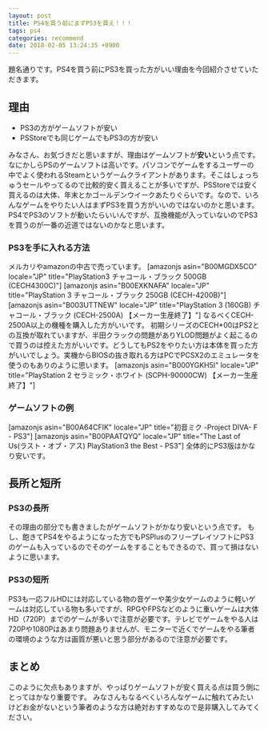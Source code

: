 ```yaml
---
layout: post
title: PS4を買う前にまずPS3を買え！！！
tags: ps4
categories: recommend
date: 2018-02-05 13:24:35 +0900
---
```


題名通りです。PS4を買う前にPS3を買った方がいい理由を今回紹介させていただきます。

理由
--

*   PS3の方がゲームソフトが安い
*   PSStoreでも同じゲームでもPS3の方が安い

みなさん、お気づきだと思いますが、理由はゲームソフトが**安い**という点です。 なにかしらPSのゲームソフトは高いです。パソコンでゲームをするユーザーの中でよく使われるSteamというゲームクライアントがあります。そこはしょっちゅうセールやってるので比較的安く買えることが多いですが、PSStoreでは安く買えるのは大体、年末とかゴールデンウイークあたりぐらいです。なので、いろんなゲームをやりたい人はまずPS3を買う方がいいのではないのかと思います。 PS4でPS3のソフトが動いたらいいんですが、互換機能が入っていないのでPS3を買うのが一番の近道ではないのかなと思います。

### PS3を手に入れる方法

メルカリやamazonの中古で売っています。 \[amazonjs asin="B00MGDX5CO" locale="JP" title="PlayStation3 チャコール・ブラック 500GB (CECH4300C)"\] \[amazonjs asin="B00EXKNAFA" locale="JP" title="PlayStation 3 チャコール・ブラック 250GB (CECH-4200B)"\] \[amazonjs asin="B003UTTNEW" locale="JP" title="PlayStation 3 (160GB) チャコール・ブラック (CECH-2500A) 【メーカー生産終了】"\] なるべくCECH-2500A以上の機種を購入した方がいいです。 初期シリーズのCECH*00はPS2との互換が取れていますが、半田クラックの問題がありYLOD問題がよく起こるので買うのは控えた方がいいです。どうしてもPS2をやりたい方は本体を買った方がいいでしょう。実機からBIOSの抜き取れる方はPCでPCSX2のエミュレータを使うのもありのように思います。 \[amazonjs asin="B000YGKH5I" locale="JP" title="PlayStation 2 セラミック・ホワイト (SCPH-90000CW) 【メーカー生産終了】"\]

### ゲームソフトの例

\[amazonjs asin="B00A64CFIK" locale="JP" title="初音ミク -Project DIVA- F - PS3"\] \[amazonjs asin="B00PAATQYQ" locale="JP" title="The Last of Us(ラスト・オブ・アス) PlayStation3 the Best - PS3"\] 全体的にPS3版はかなり安いです。

長所と短所
-----

### PS3の長所

その理由の部分でも書きましたがゲームソフトがかなり安いという点です。 もし、飽きてPS4をやるようになった方でもPSPlusのフリープレイソフトにPS3のゲームも入っているのでそのゲームをすることもできるので、買って損はないように思います。

### PS3の短所

PS3も一応フルHDには対応している物の音ゲーや美少女ゲームのように軽いゲームは対応している物も多いですが、RPGやFPSなどのように重いゲームは大体HD（720P）までのゲームが多いで注意が必要です。テレビでゲームをやる人は720Pや1080Pはあまり問題ありませんが、モニターで近くでゲームをやる筆者の環境のような方は画質が悪いと思う部分があるので注意が必要です。

まとめ
---

このように欠点もありますが、やっぱりゲームソフトが安く買える点は買う側にとってはかなり重要です。 みなさんもなるべくいろんなゲームに触れてみたいけどお金がないという筆者のような方は絶対おすすめなので是非購入してみてください。